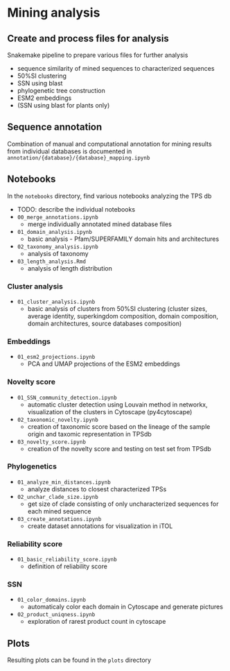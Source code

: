 # Mining analysis

## Create and process files for analysis
Snakemake pipeline to prepare various files for further analysis
- sequence similarity of mined sequences to characterized sequences
- 50%SI clustering
- SSN using blast
- phylogenetic tree construction
- ESM2 embeddings
- (SSN using blast for plants only)

## Sequence annotation
Combination of manual and computational annotation for mining results from individual databases is documented in `annotation/{database}/{database}_mapping.ipynb`

## Notebooks
In the `notebooks` directory, find various notebooks analyzing the TPS db
- TODO: describe the individual notebooks
- `00_merge_annotations.ipynb`
    - merge individually annotated mined database files
- `01_domain_analysis.ipynb`
    - basic analysis - Pfam/SUPERFAMILY domain hits and architectures
- `02_taxonomy_analysis.ipynb`
    - analysis of taxonomy
- `03_length_analysis.Rmd`
    - analysis of length distribution

### Cluster analysis
- `01_cluster_analysis.ipynb`
    - basic analysis of clusters from 50%SI clustering (cluster sizes, average identity, superkingdom composition, domain composition, domain architectures, source databases composition)
### Embeddings
- `01_esm2_projections.ipynb`
    - PCA and UMAP projections of the ESM2 embeddings
### Novelty score
- `01_SSN_community_detection.ipynb`
    - automatic cluster detection using Louvain method in networkx, visualization of the clusters in Cytoscape (py4cytoscape)
- `02_taxonomic_novelty.ipynb`
    - creation of taxonomic score based on the lineage of the sample origin and taxomic representation in TPSdb
- `03_novelty_score.ipynb`
    - creation of the novelty score and testing on test set from TPSdb
### Phylogenetics
- `01_analyze_min_distances.ipynb`
    - analyze distances to closest characterized TPSs
- `02_unchar_clade_size.ipynb`
    - get size of clade consisting of only uncharacterized sequences for each mined sequence
- `03_create_annotations.ipynb`
    - create dataset annotations for visualization in iTOL
### Reliability score
- `01_basic_reliability_score.ipynb`
    - definition of reliability score
### SSN
- `01_color_domains.ipynb`
    - automaticaly color each domain in Cytoscape and generate pictures
- `02_product_uniqness.ipynb`
    - exploration of rarest product count in cytoscape

## Plots
Resulting plots can be found in the `plots` directory
